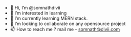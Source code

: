 - 👋 Hi, I’m @somnathdivii
- 👀 I’m interested in learning
- 🌱 I’m currently learning MERN stack.
- 💞️ I’m looking to collaborate on any opensource project
- 📫 How to reach me ? mail me - somnath@divii.com

<!---
somnathdivii/somnathdivii is a ✨ special ✨ repository because its `README.md` (this file) appears on your GitHub profile.
You can click the Preview link to take a look at your changes.
--->
